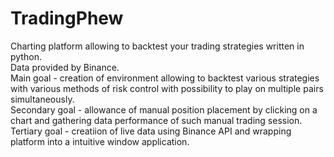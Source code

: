 # TradingPhew
Charting platform allowing to backtest your trading strategies written in python.<br />
Data provided by Binance.<br />
Main goal - creation of environment allowing to backtest various strategies with various methods of risk control with possibility to play on multiple pairs simultaneously. <br />
Secondary goal - allowance of manual position placement by clicking on a chart and gathering data performance of such manual trading session. <br />
Tertiary goal - creatiion of live data using Binance API and wrapping platform into a intuitive window application.<br />

